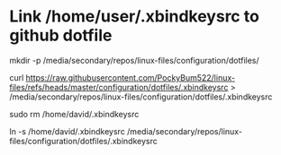 # Link /home/user/.xbindkeysrc to github dotfile
mkdir -p /media/secondary/repos/linux-files/configuration/dotfiles/

curl https://raw.githubusercontent.com/PockyBum522/linux-files/refs/heads/master/configuration/dotfiles/.xbindkeysrc > /media/secondary/repos/linux-files/configuration/dotfiles/.xbindkeysrc

sudo rm /home/david/.xbindkeysrc

ln -s /home/david/.xbindkeysrc /media/secondary/repos/linux-files/configuration/dotfiles/.xbindkeysrc

